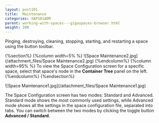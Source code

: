 ```yaml
---
layout: post101
title:  Maintenance
categories: XAP101ADM
parent: working-with-spaces---gigaspaces-browser.html
weight: 200
---
```


Pinging, destroying, cleaning, stopping, starting, and restarting a space using the button toolbar.


{%section%}
{%column width=5% %}
![Space Maintenance2.jpg](/attachment_files/Space Maintenance2.jpg)
{%endcolumn%}
{%column width=95% %}
To view the Space Configuration screen for a specific space, select that space's node in the **Container Tree** panel on the left.
{%endcolumn%}
{%endsection%}

![Space Maintenance1.jpg](/attachment_files/Space Maintenance1.jpg)

The Space Configuration screen has two modes: Standard and Advanced. Standard mode shows the most commonly used settings, while Advanced mode shows all the settings in the space configuration file, separated into tabs. You can switch between the two modes by clicking the toggle button **Advanced / Standard**.
